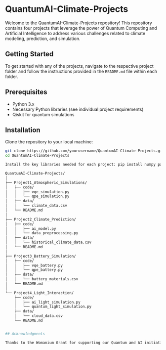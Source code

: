 # QuantumAI-Climate-Projects

Welcome to the QuantumAI-Climate-Projects repository! This repository contains four projects that leverage the power of Quantum Computing and Artificial Intelligence to address various challenges related to climate modeling, prediction, and simulation.

## Getting Started

To get started with any of the projects, navigate to the respective project folder and follow the instructions provided in the `README.md` file within each folder.

## Prerequisites

- Python 3.x
- Necessary Python libraries (see individual project requirements)
- Qiskit for quantum simulations

## Installation

Clone the repository to your local machine:

```bash
git clone https://github.com/yourusername/QuantumAI-Climate-Projects.git
cd QuantumAI-Climate-Projects

Install the key libraries needed for each project: pip install numpy pandas scikit-learn qiskit

QuantumAI-Climate-Projects/
│
├── Project1_Atmospheric_Simulations/
│   ├── code/
│   │   ├── vqe_simulation.py
│   │   └── qpe_simulation.py
│   ├── data/
│   │   └── climate_data.csv
│   └── README.md
│
├── Project2_Climate_Prediction/
│   ├── code/
│   │   ├── ai_model.py
│   │   └── data_preprocessing.py
│   ├── data/
│   │   └── historical_climate_data.csv
│   └── README.md
│
├── Project3_Battery_Simulation/
│   ├── code/
│   │   ├── vqe_battery.py
│   │   └── qpe_battery.py
│   ├── data/
│   │   └── battery_materials.csv
│   └── README.md
│
└── Project4_Light_Interaction/
    ├── code/
    │   ├── ai_light_simulation.py
    │   └── quantum_light_simulation.py
    ├── data/
    │   └── cloud_data.csv
    └── README.md


## Acknowledgments

Thanks to the Womanium Grant for supporting our Quantum and AI initiatives.
